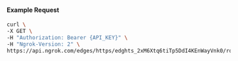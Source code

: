 <!-- Code generated for API Clients. DO NOT EDIT. -->

#### Example Request

```bash
curl \
-X GET \
-H "Authorization: Bearer {API_KEY}" \
-H "Ngrok-Version: 2" \
https://api.ngrok.com/edges/https/edghts_2xM6Xtq6tiTp5DdI4KEnWayVnk0/routes/edghtsrt_2xM6XnuEh80Wo91UbT5Mx0wVXLf/webhook_verification
```
